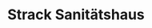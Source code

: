 ---
title: "Strack Sanitätshaus"
url: /neustadt-an-der-weinstrasse/strack-sanitaetshaus/
shop: Sanitätshaus
---
